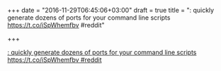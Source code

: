+++
date = "2016-11-29T06:45:06+03:00"
draft = true
title = ": quickly generate dozens of ports for your command line scripts https://t.co/iSpWhemfbv #reddit"

+++

<p><a href="port.sh">: quickly generate dozens of ports for your command line scripts https://t.co/iSpWhemfbv #reddit</a></p>
